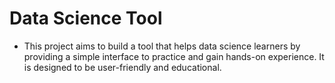 # Data Science Tool
- This project aims to build a tool that helps data science learners by providing a simple interface to practice and gain hands-on experience. It is designed to be user-friendly and educational.